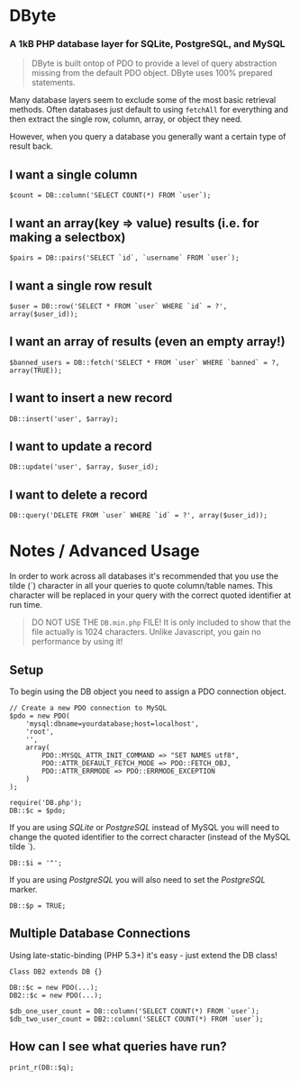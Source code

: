 # DByte

### A 1kB PHP database layer for SQLite, PostgreSQL, and MySQL

> DByte is built ontop of PDO to provide a level of query abstraction missing
> from the default PDO object. DByte uses 100% prepared statements.

Many database layers seem to exclude some of the most basic retrieval methods.
Often databases just default to using `fetchAll` for everything and then extract
the single row, column, array, or object they need.

However, when you query a database you generally want a certain type of result back.

## I want a single column

	$count = DB::column('SELECT COUNT(*) FROM `user`);

## I want an array(key => value) results (i.e. for making a selectbox)

	$pairs = DB::pairs('SELECT `id`, `username` FROM `user`);

## I want a single row result

	$user = DB::row('SELECT * FROM `user` WHERE `id` = ?', array($user_id));

## I want an array of results (even an empty array!)

	$banned_users = DB::fetch('SELECT * FROM `user` WHERE `banned` = ?, array(TRUE));

## I want to insert a new record

	DB::insert('user', $array);

## I want to update a record

	DB::update('user', $array, $user_id);

## I want to delete a record

	DB::query('DELETE FROM `user` WHERE `id` = ?', array($user_id));

# Notes / Advanced Usage

In order to work across all databases it's recommended that you use the tilde
(\`) character in all your queries to quote column/table names. This character
will be replaced in your query with the correct quoted identifier at run time.

> DO NOT USE THE `DB.min.php` FILE! It is only included to show that the file
> actually is 1024 characters. Unlike Javascript, you gain no performance by using it!

## Setup

To begin using the DB object you need to assign a PDO connection object.

	// Create a new PDO connection to MySQL
	$pdo = new PDO(
		'mysql:dbname=yourdatabase;host=localhost',
		'root',
		'',
		array(
			PDO::MYSQL_ATTR_INIT_COMMAND => "SET NAMES utf8",
			PDO::ATTR_DEFAULT_FETCH_MODE => PDO::FETCH_OBJ,
			PDO::ATTR_ERRMODE => PDO::ERRMODE_EXCEPTION
		)
	);

	require('DB.php');
	DB::$c = $pdo;

If you are using *SQLite* or *PostgreSQL* instead of MySQL you will need to change
the quoted identifier to the correct character (instead of the MySQL tilde \`).

	DB::$i = '"';

If you are using *PostgreSQL* you will also need to set the *PostgreSQL* marker.

	DB::$p = TRUE;

## Multiple Database Connections

Using late-static-binding (PHP 5.3+) it's easy - just extend the DB class!

	Class DB2 extends DB {}

	DB::$c = new PDO(...);
	DB2::$c = new PDO(...);

	$db_one_user_count = DB::column('SELECT COUNT(*) FROM `user`);
	$db_two_user_count = DB2::column('SELECT COUNT(*) FROM `user`);

## How can I see what queries have run?

	print_r(DB::$q);
